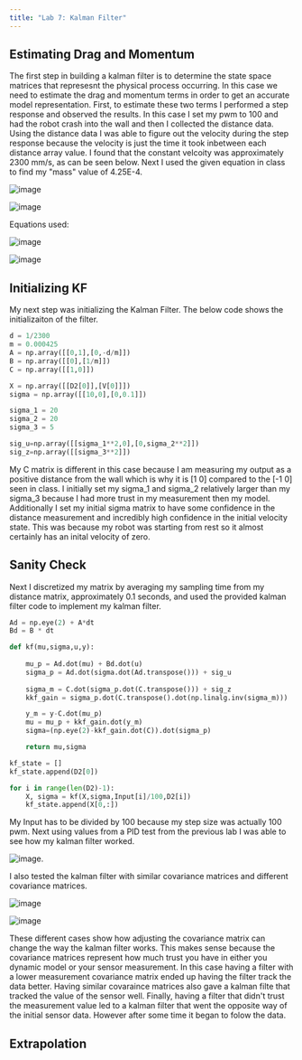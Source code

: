 ```yaml
---
title: "Lab 7: Kalman Filter"
---
```


## Estimating Drag and Momentum

The first step in building a kalman filter is to determine the state space matrices that represesnt the physical process occurring. In this case we need to estimate the drag and momentum terms in order to get an accurate model representation. First, to estimate these two terms I performed a step response and observed the results. In this case I set my pwm to 100 and had the robot crash into the wall and then I collected the distance data. Using the distance data I was able to figure out the velocity during the step response because the velocity is just the time it took inbetween each distance array value. I found that the constant velcoity was approximately 2300 mm/s, as can be seen below. Next I used the given equation in class to find my "mass" value of 4.25E-4. 


![image](https://user-images.githubusercontent.com/123790450/228410750-0de1a454-4d8e-4a01-9336-769d0f753831.png)

![image](https://user-images.githubusercontent.com/123790450/228410770-16e0962c-8d66-44ad-9628-d43cda556326.png)

Equations used:

![image](https://user-images.githubusercontent.com/123790450/228410946-5a6f8e27-c7fa-4a4c-a542-ba0b901c8882.png)

![image](https://user-images.githubusercontent.com/123790450/228410979-93c5cd06-c87e-463a-876d-3a9e3e342104.png)



## Initializing KF

My next step was initializing the Kalman Filter. The below code shows the initializaiton of the filter.

``` python
d = 1/2300
m = 0.000425
A = np.array([[0,1],[0,-d/m]])
B = np.array([[0],[1/m]])
C = np.array([[1,0]])

X = np.array([[D2[0]],[V[0]]])
sigma = np.array([[10,0],[0,0.1]])

sigma_1 = 20
sigma_2 = 20
sigma_3 = 5

sig_u=np.array([[sigma_1**2,0],[0,sigma_2**2]])
sig_z=np.array([[sigma_3**2]])
```
My C matrix is different in this case because I am measuring my output as a positive distance from the wall which is why it is \[1 0] compared to the \[-1 0] seen in class. I initially set my sigma_1 and sigma_2 relatively larger than my sigma_3 because I had more trust in my measurement then my model. Additionally I set my initial sigma matrix to have some confidence in the distance measurement and incredibly high confidence in the initial velocity state. This was because my robot was starting from rest so it almost certainly has an inital velocity of zero.

## Sanity Check
Next I discretized my matrix by averaging my sampling time from my distance matrix, approximately 0.1 seconds, and used the provided kalman filter code to implement my kalman filter.

``` python
Ad = np.eye(2) + A*dt
Bd = B * dt

def kf(mu,sigma,u,y):
    
    mu_p = Ad.dot(mu) + Bd.dot(u) 
    sigma_p = Ad.dot(sigma.dot(Ad.transpose())) + sig_u
    
    sigma_m = C.dot(sigma_p.dot(C.transpose())) + sig_z
    kkf_gain = sigma_p.dot(C.transpose().dot(np.linalg.inv(sigma_m)))

    y_m = y-C.dot(mu_p)
    mu = mu_p + kkf_gain.dot(y_m)    
    sigma=(np.eye(2)-kkf_gain.dot(C)).dot(sigma_p)

    return mu,sigma

kf_state = []
kf_state.append(D2[0])

for i in range(len(D2)-1):
    X, sigma = kf(X,sigma,Input[i]/100,D2[i])
    kf_state.append(X[0,:])

```
My Input has to be divided by 100 because my step size was actually 100 pwm. Next using values from a PID test from the previous lab I was able to see how my kalman filter worked.

![image](https://user-images.githubusercontent.com/123790450/228415118-ae2ab4db-e403-44f2-87b6-63b3896c294a.png).

I also tested the kalman filter with similar covariance matrices and different covariance matrices.

![image](https://user-images.githubusercontent.com/123790450/228415218-5a3709a1-70df-4c3b-b92f-b54af6635443.png)

![image](https://user-images.githubusercontent.com/123790450/228415289-19301833-6af9-4435-af92-e20f80381715.png)

These different cases show how adjusting the covariance matrix can change the way the kalman filter works. This makes sense because the covariance matrices represent how much trust you have in either you dynamic model or your sensor measurement. In this case having a filter with a lower measurement covariance matrix ended up having the filter track the data better. Having similar covaraince matrices also gave a kalman filte that tracked the value of the sensor well. Finally, having a filter that didn't trust the measurement value led to a kalman filter that went the opposite way of the initial sensor data. However after some time it began to folow the data.




## Extrapolation
